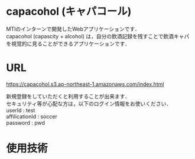 # capacohol (キャパコール)
MTIのインターンで開発したWebアプリケーションです．<br>
capacohol (capascity + alcohol) は，自分の飲酒記録を残すことで飲酒キャパを視覚的に見ることができるアプリケーションです．<br>


# URL
https://capacohol.s3.ap-northeast-1.amazonaws.com/index.html

新規登録をしていただくと利用することが出来ます．<br>
セキュリティ等が心配な方は，以下のログイン情報をお使いください．<br>
userId : test <br>
affilicationId : soccer <br>
password : pwd <br>

# 使用技術
